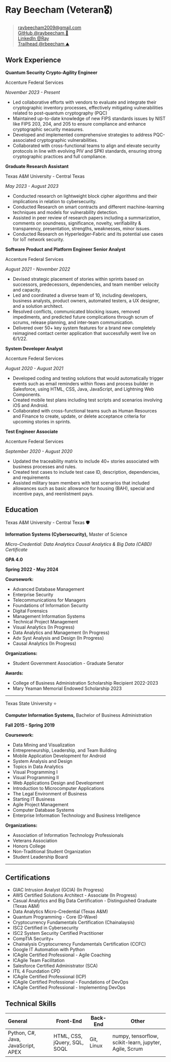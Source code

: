 # Ray Beecham (Veteran🎖️)

> [raybeecham2009@gmail.com](mailto:raybeecham2009@gmail.com) <br>
> [GitHub @raybeecham 🐉](https://github.com/raybeecham) <br>
> [LinkedIn @Ray](https://linkedin.com/in/RaymondBeecham) <br>
> [Trailhead @rbeecham ⛰️](https://trailblazer.me/id/rbeecham2) 

## Work Experience

**Quantum Security Crypto-Agility Engineer**

Accenture Federal Services

_November 2023 - Present_

- Led collaborative efforts with vendors to evaluate and integrate their cryptographic inventory processes, effectively mitigating vulnerabilities related to post-quantum cryptography (PQC)
- Maintained up-to-date knowledge of new FIPS standards issues by NIST like FIPS 203, 204, and 205 to ensure compliance and enhance cryptographic security measures.
- Developed and implemented comprehensive strategies to address PQC-associated cryptographic vulnerabilities.
- Collaborated with cross-functional teams to align and elevate security protocols in line with evolving PIV and SPKI standards, ensuring strong cryptographic practices and full compliance.

**Graduate Research Assistant**

Texas A&M University - Central Texas

_May 2023 - August 2023_

- Conducted research on lightweight block cipher algorithms and their implications in relation to cybersecurity.
- Conducted Research on smart contracts and different machine-learning techniques and models for vulnerability detection.
- Assisted in peer review of research papers including a summarization, comments on soundness, significance, novelty, verifiability & transparency, presentation, strengths, weaknesses, minor issues.
- Conducted Research on Hyperledger-Fabric and its potential use cases for IoT network security.

**Software Product and Platform Engineer Senior Analyst**

Accenture Federal Services

_August 2021 - November 2022_

- Devised strategic placement of stories within sprints based on successors, predecessors, dependencies, and team member velocity and capacity.
- Led and coordinated a diverse team of 10, including developers, business analysts, product owners, automated testers, a UX designer, and a solution architect.
- Resolved conflicts, communicated blocking issues, removed impediments, and predicted future complications through scrum of scrums, release planning, and inter-team communication.
- Delivered over 50+ key system features for a brand new completely reimagined contact center application that successfully went live on 6/1/22.

**System Developer Analyst**

Accenture Federal Services

_August 2020 - August 2021_

- Developed coding and testing solutions that would automatically trigger events such as email reminders within flows and process builder in Salesforce, using HTML, CSS, Java, JavaScript, and Lightning Web Components.
- Created mobile test plans including test scripts and scenarios involving iOS and Android.
- Collaborated with cross-functional teams such as Human Resources and Finance to create, update, or delete acceptance criteria for upcoming stories in sprints.

**Test Engineer Associate**

Accenture Federal Services

_September 2020 - August 2020_

- Updated the traceability matrix to include 40+ stories associated with business processes and rules.
- Created test cases to include test case ID, description, dependencies, and requirements
- Assisted military team members with test scenarios that included allowances such as basic allowance for housing (BAH), special and incentive pays, and reenlistment pays.


## Education


Texas A&M University - Central Texas 🛡️

**Information Systems (Cybersecurity),** Master of Science

_Micro-Credential: Data Analytics_
_Causal Analytics & Big Data (CABD) Certificate_

**GPA 4.0**

**Spring 2022 - May 2024**

**Coursework:**

* Advanced Database Management
* Enterprise Security
* Telecommunications for Managers
* Foundations of Information Security
* Digital Forensics
* Management Information Systems
* Technical Project Management
* Visual Analytics (In Progress)
* Data Analytics and Management (In Progress)
* Adv Syst Analysis and Design (In Progress)
* Causal Analytics (In Progress)

**Organizations:**

* Student Government Association - Graduate Senator

**Awards:**
- College of Business Administration Scholarship Recipient 2022-2023
- Mary Yeaman Memorial Endowed Scholarship 2023

---

Texas State University ⭐

**Computer Information Systems,** Bachelor of Business Administration

**Fall 2015 - Spring 2019**

**Coursework:**

* Data Mining and Visualization
* Entrepreneurship, Leadership, and Team Building
* Mobile Application Development for Android
* System Analysis and Design
* Topics in Data Analytics
* Visual Programming I
* Visual Programming II
* Web Applications Design and Development
* Introduction to Microcomputer Applications
* The Legal Environment of Business
* Starting IT Business
* Agile Project Management
* Computer Database Systems
* Enterprise Information Technology and Business Intelligence

**Organizations:**

* Association of Information Technology Professionals
* Veterans Association
* Honors College
* Non-Traditional Student Organization
* Student Leadership Board

---

## Certifications

- GIAC Intrusion Analyst (GCIA) (In Progress)
- AWS Certified Solutions Architect - Associate (In Progress)
- Casual Analytics and Big Data Certification - Distinguished Graduate (Texas A&M)
- Data Analytics Micro-Credential (Texas A&M)
- Quantum Programming - Core (D-Wave)
- Cryptocurrency Fundamentals Certification (Chainalaysis)
- ISC2 Certified in Cybersecurity
- ISC2 System Security Certified Practitioner
- CompTIA Security+
- Chainalysis Cryptocurrency Fundamentals Certification (CCFC)
- Google IT Automation with Python
- ICAgile Certified Professional - Agile Coaching
- ICAgile Team Facilitation
- Salesforce Certified Administrator (SCA)
- ITIL 4 Foundation CPD
- ICAgile Certified Professional (ICP)
- ICAgile Certified Professional - Foundations of DevOps
- ICAgile Certified Professional - Implementing DevOps

## Technical Skills

| General                                | Front-End                                | Back-End                      | Other                                    |
| :------------------------------------- | ---------------------------------------- | ----------------------------- | ---------------------------------------- |
| Python, C#, Java, JavaScript, APEX | HTML, CSS, jQuery, SQL, SOQL | Git, Linux | numpy, tensorflow, scikit-learn, jupyter, Agile, Scrum

<!--
**raybeecham/raybeecham** is a ✨ _special_ ✨ repository because its `README.md` (this file) appears on your GitHub profile.

Here are some ideas to get you started:

- 🔭 I’m currently working on ...
- 🌱 I’m currently learning ...
- 👯 I’m looking to collaborate on ...
- 🤔 I’m looking for help with ...
- 💬 Ask me about ...
- 📫 How to reach me: ...
- 😄 Pronouns: ...
- ⚡ Fun fact: ...
-->
